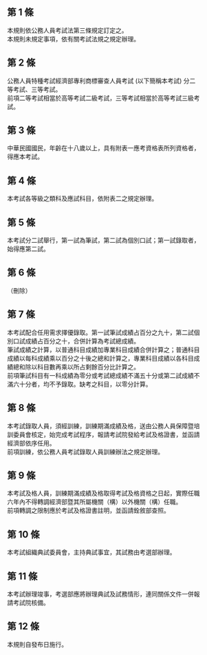 第 1 條
-------
本規則依公務人員考試法第三條規定訂定之。  
本規則未規定事項，依有關考試法規之規定辦理。

第 2 條
-------
公務人員特種考試經濟部專利商標審查人員考試 (以下簡稱本考試) 分二  
等考試、三等考試。  
前項二等考試相當於高等考試二級考試，三等考試相當於高等考試三級考  
試。

第 3 條
-------
中華民國國民，年齡在十八歲以上，具有附表一應考資格表所列資格者，  
得應本考試。

第 4 條
-------
本考試各等級之類科及應試科目，依附表二之規定辦理。

第 5 條
-------
本考試分二試舉行，第一試為筆試，第二試為個別口試；第一試錄取者，  
始得應第二試。

第 6 條
-------
（刪除）

第 7 條
-------
本考試配合任用需求擇優錄取。第一試筆試成績占百分之九十，第二試個  
別口試成績占百分之十，合併計算為考試總成績。  
筆試成績之計算，以普通科目成績加專業科目成績合併計算之；普通科目  
成績以每科成績乘以百分之十後之總和計算之，專業科目成績以各科目成  
績總和除以科目數再乘以所占剩餘百分比計算之。  
前項筆試科目有一科成績為零分或考試總成績不滿五十分或第二試成績不  
滿六十分者，均不予錄取。缺考之科目，以零分計算。

第 8 條
-------
本考試錄取人員，須經訓練，訓練期滿成績及格，送由公務人員保障暨培  
訓委員會核定，始完成考試程序，報請考試院發給考試及格證書，並函請  
經濟部依序任用。  
前項訓練，依公務人員考試錄取人員訓練辦法之規定辦理。

第 9 條
-------
本考試及格人員，訓練期滿成績及格取得考試及格資格之日起，實際任職  
六年內不得轉調經濟部暨其所屬機關（構）以外機關（構）任職。  
前項轉調之限制應於考試及格證書註明，並函請銓敘部查照。

第 10 條
--------
本考試組織典試委員會，主持典試事宜，其試務由考選部辦理。

第 11 條
--------
本考試辦理竣事，考選部應將辦理典試及試務情形，連同關係文件一併報  
請考試院核備。

第 12 條
--------
本規則自發布日施行。

